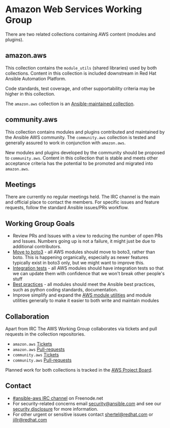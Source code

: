 # Amazon Web Services Working Group

There are two related collections containing AWS content (modules and plugins).

## amazon.aws
This collection contains the `module_utils` (shared libraries) used by both collections.
Content in this collection is included downstream in Red Hat Ansible Automation Platform.

Code standards, test coverage, and other supportability criteria may be higher in this collection.

The `amazon.aws` collection is an [Ansible-maintained collection](https://docs.ansible.com/ansible/devel/community/contributing_maintained_collections.html).

## community.aws
This collection contains modules and plugins contributed and maintained by the Ansible AWS
community.  The `community.aws` collection is tested and generally assured to work in
conjunction with `amazon.aws`.

New modules and plugins developed by the community should be proposed to `community.aws`.
Content in this collection that is stable and meets other acceptance criteria has the potential
to be promoted and migrated into `amazon.aws`.

## Meetings

There are currently no regular meetings held. The IRC channel is the
main and official place to contact the members. For specific issues and
feature requests, follow the standard Ansible issues/PRs workflow.

## Working Group Goals

* Review PRs and Issues with a view to reducing the number of open
  PRs and Issues. Numbers going up is not a failure, it might just
  be due to additional contributors.
* [Move to boto3](boto3.md) - all AWS modules should move to boto3, rather
  than boto. This is happening organically, especially as newer features
  typically exist in boto3 only, but we might want to improve this.
* [Integration tests](integration.md) - all AWS modules should have integration
  tests so that we can update them with confidence that we won't break
  other people's stuff
* [Best practices](bestpractices.md) - all modules should meet the Ansible best
  practices, such as python coding standards, documentation.
* Improve simplify and expand the [AWS module utilities](utility-modules.md) and module
  utilities generally to make it easier to both write and maintain modules

## Collaboration

Apart from IRC The AWS Working Group collaborates via tickets and pull
requests in the collection repositories.
* `amazon.aws` [Tickets](https://github.com/ansible-collections/amazon.aws/issues?utf8=%E2%9C%93&q=is%3Aissue%20is%3Aopen%20label%3Aaws)
* `amazon.aws` [Pull-requests](https://github.com/ansible-collections/amazon.aws/pulls?q=is%3Apr+is%3Aopen%20label%3Aaws)
* `community.aws` [Tickets](https://github.com/ansible-collections/community.aws/issues?utf8=%E2%9C%93&q=is%3Aissue%20is%3Aopen%20label%3Aaws)
* `community.aws` [Pull-requests](https://github.com/ansible-collections/community.aws/pulls?q=is%3Apr+is%3Aopen%20label%3Aaws)

Planned work for both collections is tracked in the [AWS Project Board](https://github.com/orgs/ansible-collections/projects/4).
## Contact
* [#ansible-aws IRC channel](https://webchat.freenode.net/?channels=ansible-aws) on Freenode.net
* For security-related concerns email security@ansible.com and see our
    [security disclosure](https://www.ansible.com/security) for more
    information.
* For other urgent or sensitive issues contact shertel@redhat.com or
    jillr@redhat.com
